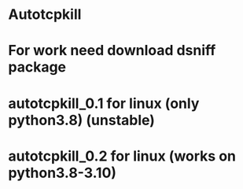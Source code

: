 # Autotcpkill
#
# For work need download dsniff package 
#
#
#
# autotcpkill_0.1 for linux (only python3.8) (unstable)
#
# autotcpkill_0.2 for linux (works on python3.8-3.10)
#
#
